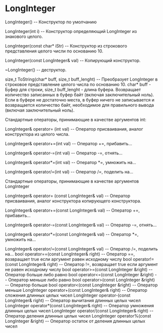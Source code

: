 # LongInteger

LongInteger() -- Конструктор по умолчанию

LongInteger(int i) -- Конструктор определяющий LongInteger из знакового целого.

LongInteger(const char* iStr) -- Конструктор из строкового представления целого числи по основанию 10.

LongInteger(const LongInteger& val) -- Копирующий конструктор.

~LongInteger() -- деструктор.

size_t ToString(char* buff, size_t buff_lenght) -- Преобразует LongInteger в строковое представление целого числа по основанию 10.
   char* buff - Буфер для строки, size_t buff_lenght - длина буфера. Возвращает количество записанных в буфер байт (включая заключительный ноль). 
   Если в буфере не достаточно места, в буфер ничего не записывается и возвращается количество байт, необходимое для правильного вывода (включая заключительный ноль).


Стандартные операторы, принимающие в качестве аргументов int:

LongInteger& operator= (int val) -- Оператор присваивания, аналог конструктора из целого числа.

LongInteger& operator+=(int val) -- Оператор +=, прибавить...

LongInteger& operator-=(int val) -- Оператор -=, отнять...

LongInteger& operator*=(int val) -- Оператор *=, умножить на...

LongInteger& operator/=(int val) -- Оператор /=, поделить на...


Стандартные операторы, принимающие в качестве аргументов LongInteger

LongInteger& operator= (const LongInteger& val) -- Оператор присваивания, аналог конструктора копирующего конструктора.

LongInteger& operator+=(const LongInteger& val) -- Оператор +=, прибавить...

LongInteger& operator-=(const LongInteger& val) -- Оператор -=, отнять...

LongInteger& operator*=(const LongInteger& val) -- Оператор *=, умножить на...

LongInteger& operator/=(const LongInteger& val) -- Оператор /=, поделить на...
bool operator==(const LongInteger& right) -- Оператор ==, возвращает true если аргумент равен исходному числу
bool operator!=(const LongInteger& right) -- Оператор !=, возвращает true если аргумент не равен исходному числу
bool operator>=(const LongInteger &right) -- Оператор больше либо равно
bool operator<=(const LongInteger &right) -- Оператор меньше либо равно
bool operator>(const LongInteger &right) -- Оператор больше
bool operator<(const LongInteger &right) -- Оператор меньше
LongInteger operator+(const LongInteger& right) -- Оператор сложения длинных целых чисел
LongInteger operator-(const LongInteger& right) -- Оператор вычитания длинных целых чисел
LongInteger operator*(const LongInteger& right) -- Оператор умножения длинных целых чисел
LongInteger operator/(const LongInteger& right) -- Оператор деления длинных целых чисел
LongInteger operator%(const LongInteger &right) -- Оператор остаток от деления длинных целых чисел
